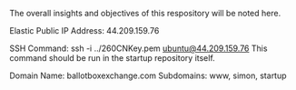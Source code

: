 The overall insights and objectives of this respository will be noted here.

Elastic Public IP Address: 44.209.159.76

SSH Command: ssh -i ../260CNKey.pem ubuntu@44.209.159.76
This command should be run in the startup repository itself.

Domain Name: ballotboxexchange.com
Subdomains: www, simon, startup
